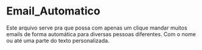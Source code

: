 # Email_Automatico

Este arquivo serve pra que possa com apenas um clique mandar muitos emails de forma automática para diversas pessoas diferentes. Com o nome ou até uma parte do texto personalizada.
